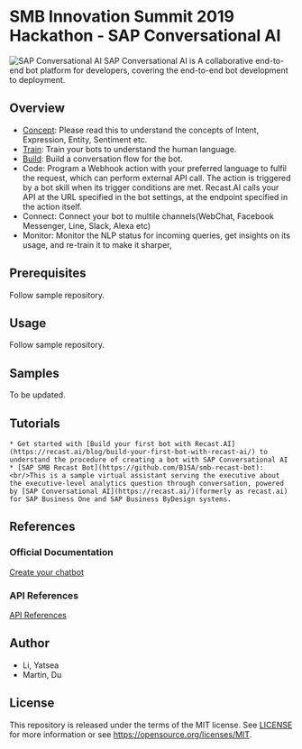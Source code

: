 # SMB Innovation Summit 2019 Hackathon - SAP Conversational AI

![SAP Conversational AI](https://i.imgur.com/mKxXnBu.png)
SAP Conversational AI is A collaborative end-to-end bot platform for developers, covering the end-to-end bot development to deployment.

## Overview
* [Concept](https://recast.ai/docs/concepts/create-builder-bot): Please read this to understand the concepts of Intent, Expression, Entity, Sentiment etc.
* [Train](https://recast.ai/docs/concepts/train-your-bot): Train your bots to understand the human language.
* [Build](https://recast.ai/docs/concepts/build-your-conversation): Build a conversation flow for the bot.
* Code: Program a Webhook action with your preferred language to fulfil the request, which can perform external API call. The action is triggered by a bot skill when its trigger conditions are met. Recast.AI calls your API at the URL specified in the bot settings, at the endpoint specified in the action itself.
* Connect: Connect your bot to multile channels(WebChat, Facebook Messenger, Line, Slack, Alexa etc)
* Monitor: Monitor the NLP status for incoming queries, get insights on its usage, and re-train it to make it sharper, 

## Prerequisites
Follow sample repository.

## Usage
Follow sample repository.

## Samples
To be updated.

## Tutorials
    * Get started with [Build your first bot with Recast.AI](https://recast.ai/blog/build-your-first-bot-with-recast-ai/) to understand the procedure of creating a bot with SAP Conversational AI
    * [SAP SMB Recast Bot](https://github.com/B1SA/smb-recast-bot): 
    <br/>This is a sample virtual assistant serving the executive about the executive-level analytics question through conversation, powered by [SAP Conversational AI](https://recast.ai/)(formerly as recast.ai) for SAP Business One and SAP Business ByDesign systems.

## References
### Official Documentation
[Create your chatbot](https://recast.ai/docs/concepts/create-builder-bot)

### API References
[API References](https://recast.ai/docs/api-reference/)

## Author
- Li, Yatsea
- Martin, Du

## License
This repository is released under the terms of the MIT license.
See [LICENSE](https://github.com/B1SA/hackathon/blob/master/LICENSE) for more information or see https://opensource.org/licenses/MIT.
